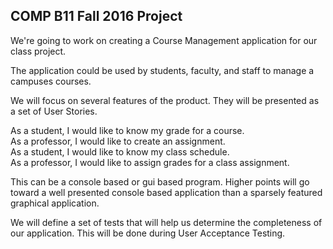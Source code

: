 ## COMP B11 Fall 2016 Project
We're going to work on creating a Course Management application for our class project. 

The application could be used by students, faculty, and staff to manage a campuses courses.

We will focus on several features of the product. They will be presented as a set of User Stories.

As a student, I would like to know my grade for a course.  
As a professor, I would like to create an assignment.  
As a student, I would like to know my class schedule.  
As a professor, I would like to assign grades for a class assignment.  

This can be a console based or gui based program. Higher points will go toward a well presented 
console based application than a sparsely featured graphical application.

We will define a set of tests that will help us determine the completeness of our application.
This will be done during User Acceptance Testing. 

